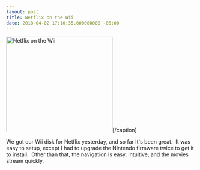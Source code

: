 ```yaml
---
layout: post
title: Netflix on the Wii
date: 2010-04-02 17:10:35.000000000 -06:00
---
```

<img title="Netflix on the Wii" src="/images/old/overlay_wii_tv_new.gif" alt="Netflix on the Wii" width="283" height="254" />[/caption]

We got our Wii disk for Netflix yesterday, and so far It's been great.  It was easy to setup, except I had to upgrade the Nintendo firmware twice to get it to install.  Other than that, the navigation is easy, intuitive, and the movies stream quickly.
